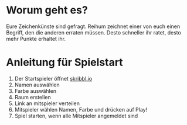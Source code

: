 # Worum geht es?

Eure Zeichenkünste sind gefragt.
Reihum zeichnet einer von euch einen Begriff, den die anderen erraten müssen.
Desto schneller ihr ratet, desto mehr Punkte erhaltet ihr.

# Anleitung für Spielstart

1. Der Startspieler öffnet [skribbl.io](https://skribbl.io) 
2. Namen auswählen
3. Farbe auswählen
4. Raum erstellen
5. Link an mitspieler verteilen
6. Mitspieler wählen Namen, Farbe und drücken auf Play!
7. Spiel starten, wenn alle Mitspieler angemeldet sind
